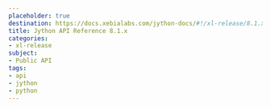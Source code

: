 ```yaml
---
placeholder: true
destination: https://docs.xebialabs.com/jython-docs/#!/xl-release/8.1.x/
title: Jython API Reference 8.1.x
categories:
- xl-release
subject:
- Public API
tags:
- api
- jython
- python
---
```

